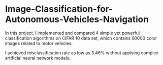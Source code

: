# Image-Classification-for-Autonomous-Vehicles-Navigation
In this project, I implemented and compared 4 simple yet powerful classification algorithms on CIFAR 10 data set, which contains 60000 color images related to motor vehicles. 

I achieved misclassification rate as low as 3.46% without applying complex artificial neural network models. 

